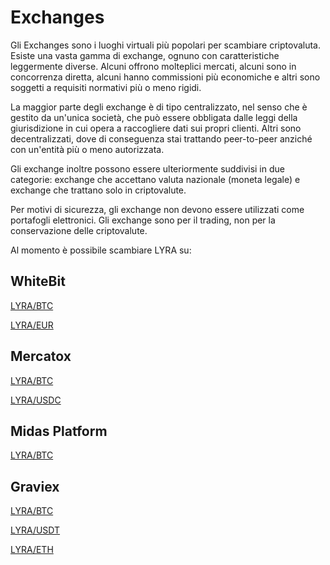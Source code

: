 # Exchanges

Gli Exchanges  sono i luoghi virtuali più popolari per scambiare criptovaluta. Esiste una vasta gamma di exchange, ognuno con caratteristiche leggermente diverse. Alcuni offrono molteplici mercati, alcuni sono in concorrenza diretta, alcuni hanno commissioni più economiche e altri sono soggetti a requisiti normativi più o meno rigidi.

La maggior parte degli exchange è di tipo centralizzato, nel senso che è gestito da un'unica società, che può essere obbligata dalle leggi della giurisdizione in cui opera a raccogliere dati sui propri clienti. Altri sono decentralizzati, dove di conseguenza stai trattando peer-to-peer anziché con un'entità più o meno autorizzata.

Gli exchange inoltre possono essere ulteriormente suddivisi in due categorie: exchange che accettano valuta nazionale (moneta legale) e exchange che trattano solo in criptovalute.

Per motivi di sicurezza, gli exchange non devono essere utilizzati come portafogli elettronici. Gli exchange sono per il trading, non per la conservazione delle criptovalute.


Al momento è possibile scambiare LYRA su:

## WhiteBit
[LYRA/BTC](https://whitebit.com/trade/LYRA_BTC)

[LYRA/EUR](https://whitebit.com/trade/LYRA_EUR)

## Mercatox
[LYRA/BTC](https://mercatox.com/exchange/LYRA/BTC)

[LYRA/USDC](https://mercatox.com/exchange/LYRA/USDC)


## Midas Platform
[LYRA/BTC](https://midas.investments/exchange/LYRA/BTC)

## Graviex
[LYRA/BTC](https://graviex.net/markets/lyrabtc)

[LYRA/USDT](https://graviex.net/markets/lyrausdt)

[LYRA/ETH](https://graviex.net/markets/lyraeth)